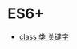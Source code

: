 

# ES6+ 
- [class 类 关键字](https://github.com/yuanxj1024/blog/blob/master/note/ES6/class%E7%B1%BB.md)